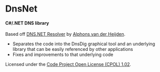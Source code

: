 # DnsNet
#### C#/.NET DNS library

Based off [DNS.NET Resolver](http://www.codeproject.com/Articles/23673/DNS-NET-Resolver-C) by [Alphons van der Heijden](http://www.heijden.com/alphons/).

- Separates the code into the DnsDig graphical tool and an underlying library that can be easily referenced by other applications
- Fixes and improvements to that underlying code

Licensed under the [Code Project Open License (CPOL) 1.02](http://www.codeproject.com/info/cpol10.aspx).